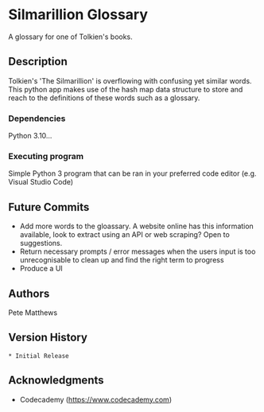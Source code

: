 # Silmarillion Glossary 

A glossary for one of Tolkien's books.

## Description

Tolkien's 'The Silmarillion' is overflowing with confusing yet similar words. This python app makes use of the hash map data structure to store and reach to the definitions of these words such as a glossary.

### Dependencies

Python 3.10...

### Executing program

Simple Python 3 program that can be ran in your preferred code editor (e.g. Visual Studio Code)

## Future Commits

- Add more words to the gloassary. A website online has this information available, look to extract using an API or web scraping? Open to suggestions.
- Return necessary prompts / error messages when the users input is too unrecognisable to clean up and find the right term to progress
- Produce a UI 

## Authors

Pete Matthews

## Version History

    * Initial Release

## Acknowledgments

* Codecademy (https://www.codecademy.com)
